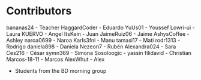 

Contributors
============

bananas24    - Teacher
HaggardCoder - Eduardo
YuUs01       - Youssef
Lowri-ui     - Laura
KUERVO       - Angel
ItsKein      - Juan
JaimeRuiz06  - Jaime
AshysCoffee  - Ashley
naroa0699    - Naroa
Karls3fni    - Manu
tamasi17     - Mati
rodr1313     - Rodrigo
daniela898   - Daniela
Nezeon7      - Rubén
Alexandra024 - Sara
Ces216	     - César
symn369      - Simona
Sosoloogic   - yassin
filidavid    - Christian
Marcos-18-11 - Marcos
AlexWhut     - Alex

* Students from the BD morning group